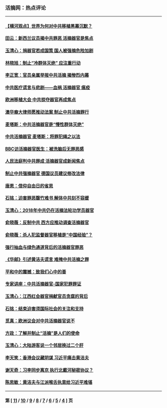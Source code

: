 ### 活摘网：热点评论
---
#### [【横河观点】世界为何对中共移植黑幕沉默？](../../pages/nf5879/n13244249.md?05220430) 
#### [田云：新西兰议员揭中共罪恶 活摘器官是焦点](../../pages/nf5879/n13070629.md?05220430) 
#### [玉清心：捐器官若成国策 国人被强摘危险加剧](../../pages/nf5879/n12802713.md?05220430) 
#### [林晓旭：制止“冷群体灭绝” 应注重行动](../../pages/nf5879/n12779736.md?05220430) 
#### [李正宽：官员亲属举报中共活摘 揭惨烈内幕](../../pages/nf5879/n12684490.md?05220430) 
#### [中共医疗谎言与悲剧——血祸 活摘器官 瘟疫](../../pages/nf5879/n12372103.md?05220430) 
#### [欧洲移植大会 中共掠夺器官再成焦点](../../pages/nf5879/n11538883.md?05220430) 
#### [澳华裔大律师愿推动法案 制止中共活摘罪行](../../pages/nf5879/n11377039.md?05220430) 
#### [麦塔斯：中共活摘器官是“慢性群体灭绝”](../../pages/nf5879/n11350529.md?05220430) 
#### [中共活摘器官 麦塔斯：将罪犯绳之以法](../../pages/nf5879/n11347973.md?05220430) 
#### [BBC访活摘器官医生：被洗脑后无罪恶感](../../pages/nf5879/n11335935.md?05220430) 
#### [人民法庭判中共罪成 活摘器官成新闻焦点](../../pages/nf5879/n11331578.md?05220430) 
#### [制止中共强摘器官 德国议员建议修改法律](../../pages/nf5879/n11249451.md?05220430) 
#### [唐恩：信仰自由日的省思](../../pages/nf5879/n11003525.md?05220430) 
#### [石铭：迫害罪恶罄竹难书  解体中共刻不容缓](../../pages/nf5879/n10942855.md?05220430) 
#### [玉清心：2018年中共仍在活摘法轮功学员器官](../../pages/nf5879/n10914646.md?05220430) 
#### [俞晓薇：反制中共 西方应推动调查活摘器官](../../pages/nf5879/n10794671.md?05220430) 
#### [俞晓薇：杀人犯监督器官移植是“中国经验”？](../../pages/nf5879/n10466427.md?05220430) 
#### [强行抽血与绿色通道背后的活摘器官罪恶](../../pages/nf5879/n10004708.md?05220430) 
#### [《华邮》引述黄洁夫谎言 难掩中共活摘之罪](../../pages/nf5879/n9642309.md?05220430) 
#### [平和中的震撼：致我们心中的善](../../pages/nf5879/n9021123.md?05220430) 
#### [专家讲座：中共活摘器官-国家犯罪罪证](../../pages/nf5879/n8828153.md?05220430) 
#### [玉清心：江西红会器官捐献官员贪腐的背后](../../pages/nf5879/n8522122.md?05220430) 
#### [石铭：结束迫害须国际社会的关注和支持](../../pages/nf5879/n8443497.md?05220430) 
#### [觅真：欧洲议会对中共活摘器官说不](../../pages/nf5879/n8337486.md?05220430) 
#### [方政：了解并制止“活摘”是人们的使命](../../pages/nf5879/n8329214.md?05220430) 
#### [玉清心：大陆游客说一个邻居换过二个肝](../../pages/nf5879/n8291404.md?05220430) 
#### [李天笑：香港会议藏阴谋 习近平痛击黄洁夫](../../pages/nf5879/n8241459.md?05220430) 
#### [谢天奇：习李同步离京 执行北戴河秘密协议？](../../pages/nf5879/n8230418.md?05220430) 
#### [陈思敏：黄洁夫与江派喉舌执意给习近平难堪](../../pages/nf5879/n8222166.md?05220430) 

---
#### 第 [ [11](./11.md?05220430) / [10](./10.md?05220430) / [9](./9.md?05220430) / [8](./8.md?05220430) / [7](./7.md?05220430) / [6](./6.md?05220430) / [5](./5.md?05220430) / [4](./4.md?05220430) ] 页
